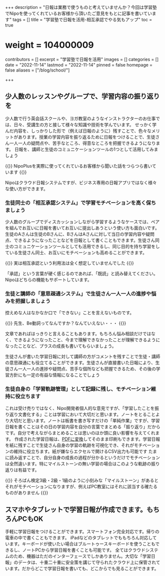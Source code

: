 +++
description = "日報は業務で使うものと考えていませんか？今回は学習塾でNipoを使ってくれているお客様から頂いたご意見をもとに記事を書いています"
tags = []
title = "学習塾で日報を活用-相互承認でやる気もアップ"
toc = true
# weight = 104000009
contributors = []
excerpt = "学習塾で日報を活用"
images = []
categories = []
date = "2022-11-14"
lastmod = "2022-11-14"
pinned = false
homepage = false
aliases = ["/blog/school/"]

+++


## 少人数のレッスンやグループで、学習内容の振り返りを

少人数で行う英会話スクールや、ヨガ教室のようなインストラクターのお仕事では、日々、受講生の方と接して様々な知識や技術を学んでいます。
せっかく学んだ内容を、しっかりした形で（例えば日報のように）残すことで、色々なメリットがあります。授業の学習内容を振り返るために日報をつけることで、生徒さん一人一人の疑問点や、苦手なところ、得意なところを把握できるようになります。
日報を、講師と生徒のコミュニケーションツールの1つとして活用してみましょう

{{<alice pos="right" icon="default">}}
NipoPlusを実際に使ってくれているお客様から聞いた話をつらつら書いています
{{</alice>}}

Nipoはクラウド日報システムですが、ビジネス専用の日報アプリではなく様々な使い方ができます。

### 生徒同士の「相互承認システム」で学習モチベーションを高く保ちましょう

少人数のグループでディスカッションしながら学習するようなケースでは、ペアを組んでお互いに日報を書いてお互いに提出しあうという使い方も面白いです。
生徒のAさんは生徒のBさんに、BさんはAさんに対して当日の学習内容や疑問点、できるようになったことなどを日報として書くこともできます。生徒さん同士のコミュニケーションツールとしても活用できるし、同じ目的を持ち学習をしている生徒さん同士、お互いにモチベーションも高めることができます。

{{<alice pos="right" icon="default">}}
実は相互承認という利用法は全く想定していませんでした
{{</alice>}}

「承認」という言葉が硬く感じるのであれば、「既読」と読み替えてください。Nipoはどちらの機能もサポートしています。

### 生徒と講師の「意思疎通システム」で生徒さん一人一人の進捗や悩みを把握しましょう

控えめな人はなかなか口で「できない」ことを言えないものです。

{{<alice pos="right" icon="default">}}
先生、Be動詞ってなんですか？なんていえない・・・
{{</alice>}}

文章であればはっきりと言えることもあります。もちろん悩み相談だけではなく、できるようになったこと、今まで理解できなかったことが理解できるようになったことなど、プラスの成長も書いてもらいましょう。

生徒さんが書いた学習日報に対して講師の方がコメントを残すことで生徒・講師の意思疎通にも役立てることができます。生徒さんが直接書いた日報により、生徒さん一人一人の進捗や疑問点、苦手な個所なども把握できるため、その後の学習方針にも一定の有益な情報になることでしょう

### 生徒自身の「学習軌跡管理」として記録に残し、モチベーション維持に役立ちます

これは受け売りではなく、Nipo開発者個人的な意見ですが、「学習したことを振り返り文書化する」ことは学習において大切だと思います。ノートをとることより大切だと思います。ノートは板書を書き写すだけの「単純作業」ですが、学習日報を書くことはその日の学習内容を自分の言葉でまとめる「振り返り」だからです。自分で考えながらまとめることは思いのほか頭に良い影響を与えてくれます。
作成された学習日報は、[PDFに変換](/docs/manual/read-report/pdf/)してそのまま印刷もできます。学習日報を紙に残すことで生徒さん自身の学習の軌跡を可視化でき、それがモチベーションの維持に役立ちます。紙が嫌ならエクセルで開けるCSV出力も可能です
たまに読み返すことで、自分自身の成長の過程が分かるというだけでモチベーションは全然違います。特にマイルストーンの無い学習の場合はこのような軌跡の振り返りは有益です。

{{<alice pos="right" icon="default">}}
そろばん検定3級・2級・1級のように小刻みな「マイルストーン」があるとそれがモチベーションになりますが、例えばPC教室にはそれに該当する確たるものがありません
{{</alice>}}

## スマホやタブレットで学習日報が作成できます。もちろんPCもOK

手軽に学習日報をつけることができます。スマートフォン完全対応です。帰りの電車の中で書くこともできます。
iPadなどのタブレットでももちろん対応しています。キーボードが使いたい場合はブルートゥースキーボードを使うこともできるし、ノートPCから学習日報を書くことも可能です。
全てはクラウドシステムのため、機器はただのインターフェースでしかありません。大切な「学習日報」のデータは、十重二十重に安全策を講じて守られたクラウド上に保管されています。だからどこで学習日報を書いても、どこからでも見ることができます。
